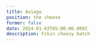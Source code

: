 ```yaml
---
title: Asiago
position: the cheese
former: false
date: 2024-01-03T05:00:00.000Z
description: Fckin cheesy batch
---
```

